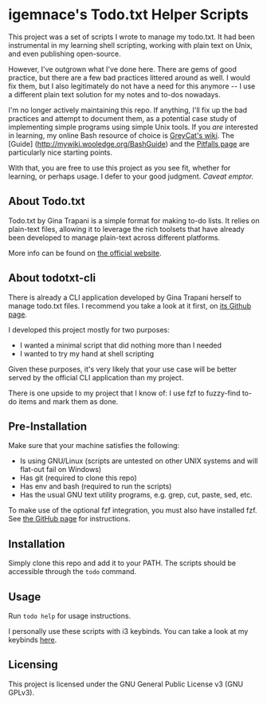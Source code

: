 # igemnace's Todo.txt Helper Scripts

This project was a set of scripts I wrote to manage my todo.txt. It had been
instrumental in my learning shell scripting, working with plain text on Unix,
and even publishing open-source.

However, I've outgrown what I've done here. There are gems of good practice, but
there are a few bad practices littered around as well. I would fix them, but I
also legitimately do not have a need for this anymore -- I use a different plain
text solution for my notes and to-dos nowadays.

I'm no longer actively maintaining this repo. If anything, I'll fix up the bad
practices and attempt to document them, as a potential case study of
implementing simple programs using simple Unix tools. If you *are* interested in
learning, my online Bash resource of choice is [GreyCat's wiki](http://mywiki.wooledge.org/EnglishFrontPage).
The [Guide] (http://mywiki.wooledge.org/BashGuide) and the [Pitfalls page](http://mywiki.wooledge.org/BashPitfalls)
are particularly nice starting points.

With that, you are free to use this project as you see fit, whether for
learning, or perhaps usage. I defer to your good judgment. *Caveat emptor.*

## About Todo.txt

Todo.txt by Gina Trapani is a simple format for making to-do lists. It relies on
plain-text files, allowing it to leverage the rich toolsets that have already
been developed to manage plain-text across different platforms.

More info can be found on [the official website](http://todotxt.com/).

## About todotxt-cli

There is already a CLI application developed by Gina Trapani herself to manage
todo.txt files. I recommend you take a look at it first, on [its Github page](https://github.com/ginatrapani/todo.txt-cli).

I developed this project mostly for two purposes:

- I wanted a minimal script that did nothing more than I needed
- I wanted to try my hand at shell scripting

Given these purposes, it's very likely that your use case will be better served
by the official CLI application than my project.

There is one upside to my project that I know of: I use fzf to fuzzy-find to-do
items and mark them as done.

## Pre-Installation

Make sure that your machine satisfies the following:
- Is using GNU/Linux (scripts are untested on other UNIX systems and will flat-out fail on Windows)
- Has git (required to clone this repo)
- Has env and bash (required to run the scripts)
- Has the usual GNU text utility programs, e.g. grep, cut, paste, sed, etc.

To make use of the optional fzf integration, you must also have installed fzf.
See [the GitHub page](https://github.com/junegunn/fzf) for instructions.

## Installation

Simply clone this repo and add it to your PATH. The scripts should be accessible
through the `todo` command.

## Usage

Run `todo help` for usage instructions.

I personally use these scripts with i3 keybinds. You can take a look at my
keybinds [here](https://gist.github.com/igemnace/64e812164285bdc319b481d500e004ab).

## Licensing

This project is licensed under the GNU General Public License v3 (GNU GPLv3).
